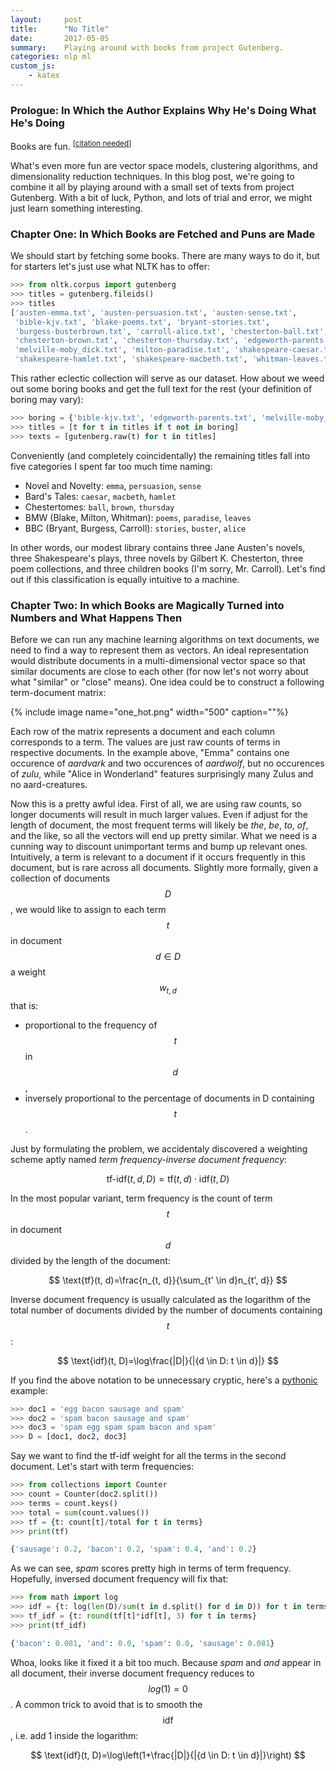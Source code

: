 ```yaml
---
layout:     post
title:      "No Title"
date:       2017-05-05
summary:    Playing around with books from project Gutenberg.
categories: nlp ml
custom_js:
    - katex
---
```


### Prologue: In Which the Author Explains Why He's Doing What He's Doing

Books are fun. <sup>[[citation needed](https://xkcd.com/285)]</sup> 

What's even more fun are vector space models, clustering algorithms, and dimensionality reduction techniques. In this blog post, we're going to combine it all by playing around with a small set of texts from project Gutenberg. With a bit of luck, Python, and lots of trial and error, we might just learn something interesting.

### Chapter One: In Which Books are Fetched and Puns are Made
We should start by fetching some books. There are many ways to do it, but for starters let's just use what NLTK has to offer: 

```python
>>> from nltk.corpus import gutenberg
>>> titles = gutenberg.fileids()
>>> titles
['austen-emma.txt', 'austen-persuasion.txt', 'austen-sense.txt',
 'bible-kjv.txt', 'blake-poems.txt', 'bryant-stories.txt',
 'burgess-busterbrown.txt', 'carroll-alice.txt', 'chesterton-ball.txt',
 'chesterton-brown.txt', 'chesterton-thursday.txt', 'edgeworth-parents.txt',
 'melville-moby_dick.txt', 'milton-paradise.txt', 'shakespeare-caesar.txt',
 'shakespeare-hamlet.txt', 'shakespeare-macbeth.txt', 'whitman-leaves.txt']
```

This rather eclectic collection will serve as our dataset. How about we weed out some boring books and get the full text for the rest (your definition of boring may vary):

```python
>>> boring = {'bible-kjv.txt', 'edgeworth-parents.txt', 'melville-moby_dick.txt'} 
>>> titles = [t for t in titles if t not in boring] 
>>> texts = [gutenberg.raw(t) for t in titles] 
```

Conveniently (and completely coincidentally) the remaining titles fall into five categories I spent far too much time naming:
- Novel and Novelty: `emma`, `persuasion`, `sense` 
- Bard's Tales: `caesar`, `macbeth`, `hamlet`
- Chestertomes: `ball`, `brown`, `thursday`
- BMW (Blake, Milton, Whitman): `poems`, `paradise`, `leaves`
- BBC (Bryant, Burgess, Carroll): `stories`, `buster`, `alice`

In other words, our modest library contains three Jane Austen's novels, three Shakespeare's plays, three novels by Gilbert K. Chesterton, three poem collections, and three children books (I'm sorry, Mr. Carroll). Let's find out if this classification is equally intuitive to a machine.

### Chapter Two: In which Books are Magically Turned into Numbers and What Happens Then
Before we can run any machine learning algorithms on text documents, we need to find a way to represent them as vectors. An ideal representation would distribute documents in a multi-dimensional vector space so that similar documents are close to each other (for now let's not worry about what "similar" or "close" means). One idea could be to construct a following term-document matrix:

{% include image name="one_hot.png" width="500" caption=""%}

Each row of the matrix represents a document and each column corresponds to a term. The values are just raw counts of terms in respective documents. In the example above, "Emma" contains one occurence of *aardvark* and two occurences of *aardwolf*, but no occurences of *zulu*, while "Alice in Wonderland" features surprisingly many Zulus and no aard-creatures. 

Now this is a pretty awful idea. First of all, we are using raw counts, so longer documents will result in much larger values. Even if adjust for the length of document, the most frequent terms will likely be *the*, *be*, *to*, *of*, and the like, so all the vectors will end up pretty similar. What we need is a cunning way to discount unimportant terms and bump up relevant ones. Intuitively, a term is relevant to a document if it occurs frequently in this document, but is rare across all documents. Slightly more formally, given a collection of documents $$D$$, we would like to assign to each term $$t$$ in document $$d \in D$$ a weight $$w_{t, d}$$ that is:

* proportional to the frequency of $$t$$ in $$d$$,
* inversely proportional to the percentage of documents in D containing $$t$$.

Just by formulating the problem, we accidentaly discovered a weighting scheme aptly named *term frequency-inverse document frequency*: 

$$ \text{tf-idf}(t, d, D) = \text{tf}(t, d) \cdot \text{idf}(t, D) $$

In the most popular variant, term frequency is the count of term $$t$$ in document $$d$$ divided by the length of the document:

$$ \text{tf}(t, d)=\frac{n_{t, d}}{\sum_{t' \in d}n_{t', d}} $$

Inverse document frequency is usually calculated as the logarithm of the total number of documents divided by the number of documents containing $$t$$:

$$ \text{idf}(t, D)=\log\frac{|D|}{|{d \in D: t \in d}|} $$

If you find the above notation to be unnecessary cryptic, here's a [pythonic](https://www.youtube.com/watch?v=M_eYSuPKP3Y) example:

```python
>>> doc1 = 'egg bacon sausage and spam'
>>> doc2 = 'spam bacon sausage and spam'
>>> doc3 = 'spam egg spam spam bacon and spam'
>>> D = [doc1, doc2, doc3]
```
Say we want to find the tf-idf weight for all the terms in the second document. Let's start with term frequencies:
```python
>>> from collections import Counter 
>>> count = Counter(doc2.split())
>>> terms = count.keys() 
>>> total = sum(count.values())
>>> tf = {t: count[t]/total for t in terms}
>>> print(tf)

{'sausage': 0.2, 'bacon': 0.2, 'spam': 0.4, 'and': 0.2}
```
As we can see, *spam* scores pretty high in terms of term frequency. Hopefully, inversed document frequency will fix that:
```python
>>> from math import log 
>>> idf = {t: log(len(D)/sum(t in d.split() for d in D)) for t in terms}
>>> tf_idf = {t: round(tf[t]*idf[t], 3) for t in terms}
>>> print(tf_idf)

{'bacon': 0.081, 'and': 0.0, 'spam': 0.0, 'sausage': 0.081}
```
Whoa, looks like it fixed it a bit too much. Because *spam* and *and* appear in all document, their inverse document frequency reduces to $$log(1)=0$$. A common trick to avoid that is to smooth the $$\text{idf}$$, i.e. add 1 inside the logarithm:

$$ \text{idf}(t, D)=\log\left(1+\frac{|D|}{|{d \in D: t \in d}|}\right) $$

[^1]: [Don't mention Macbeth](https://www.youtube.com/watch?v=h--HR7PWfp0) 

